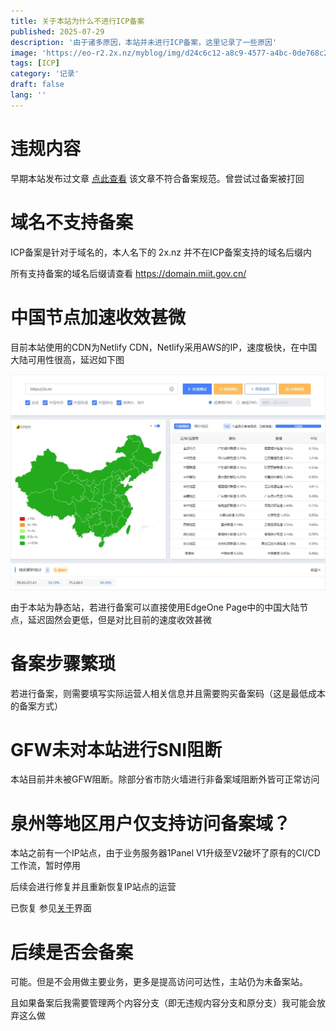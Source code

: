 ```yaml
---
title: 关于本站为什么不进行ICP备案
published: 2025-07-29
description: '由于诸多原因，本站并未进行ICP备案，这里记录了一些原因'
image: 'https://eo-r2.2x.nz/myblog/img/d24c6c12-a8c9-4577-a4bc-0de768c23337.webp'
tags: [ICP]
category: '记录'
draft: false 
lang: ''
---
```


# 违规内容

早期本站发布过文章 [点此查看](/posts/bypass-gfw/)
该文章不符合备案规范。曾尝试过备案被打回

# 域名不支持备案

ICP备案是针对于域名的，本人名下的 2x.nz 并不在ICP备案支持的域名后缀内

所有支持备案的域名后缀请查看 https://domain.miit.gov.cn/

# 中国节点加速收效甚微

目前本站使用的CDN为Netlify CDN，Netlify采用AWS的IP，速度极快，在中国大陆可用性很高，延迟如下图

![](../assets/images/96375c6a-f807-42b7-b1f0-33c0c7231037.webp)

由于本站为静态站，若进行备案可以直接使用EdgeOne Page中的中国大陆节点，延迟固然会更低，但是对比目前的速度收效甚微

# 备案步骤繁琐

若进行备案，则需要填写实际运营人相关信息并且需要购买备案码（这是最低成本的备案方式）

# GFW未对本站进行SNI阻断

本站目前并未被GFW阻断。除部分省市防火墙进行非备案域阻断外皆可正常访问

# 泉州等地区用户仅支持访问备案域？

本站之前有一个IP站点，由于业务服务器1Panel V1升级至V2破坏了原有的CI/CD工作流，暂时停用

后续会进行修复并且重新恢复IP站点的运营

已恢复 参见[关于](/about/)界面

# 后续是否会备案

  可能。但是不会用做主要业务，更多是提高访问可达性，主站仍为未备案站。

且如果备案后我需要管理两个内容分支（即无违规内容分支和原分支）我可能会放弃这么做
